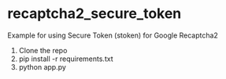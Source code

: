# recaptcha2_secure_token
Example for using Secure Token (stoken) for Google Recaptcha2

1. Clone the repo
2. pip install -r requirements.txt
3. python app.py